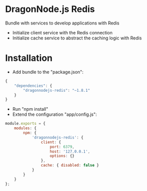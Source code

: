 # DragonNode.js Redis
Bundle with services to develop applications with Redis
- Initialize client service with the Redis connection
- Initialize cache service to abstract the caching logic with Redis

# Installation
- Add bundle to the "package.json":
```javascript
{
    "dependencies": {
        "dragonnodejs-redis": "~1.8.1"
    }
}
```
- Run "npm install"
- Extend the configuration "app/config.js":
```javascript
module.exports = {
    modules: {
        npm: {
            'dragonnodejs-redis': {
                client: {
                    port: 6379,
                    host: '127.0.0.1',
                    options: {}
                },
                cache: { disabled: false }
            }
        }
    }
};
```
